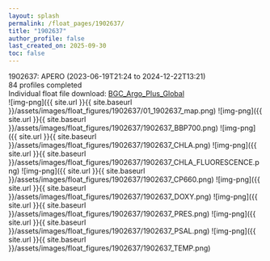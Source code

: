 ```yaml
---
layout: splash
permalink: /float_pages/1902637/
title: "1902637"
author_profile: false
last_created_on: 2025-09-30
toc: false
---
```

 
1902637: APERO (2023-06-19T21:24 to 2024-12-22T13:21)\
84 profiles completed\
Individual float file download: [BGC_Argo_Plus_Global](https://ftp.soest.hawaii.edu/bgc_argo_plus/Individual_Floats/outliers_removed/1902637_Sprof_processed.nc)\
![img-png]({{ site.url }}{{ site.baseurl }}/assets/images/float_figures/1902637/01_1902637_map.png)
![img-png]({{ site.url }}{{ site.baseurl }}/assets/images/float_figures/1902637/1902637_BBP700.png)
![img-png]({{ site.url }}{{ site.baseurl }}/assets/images/float_figures/1902637/1902637_CHLA.png)
![img-png]({{ site.url }}{{ site.baseurl }}/assets/images/float_figures/1902637/1902637_CHLA_FLUORESCENCE.png)
![img-png]({{ site.url }}{{ site.baseurl }}/assets/images/float_figures/1902637/1902637_CP660.png)
![img-png]({{ site.url }}{{ site.baseurl }}/assets/images/float_figures/1902637/1902637_DOXY.png)
![img-png]({{ site.url }}{{ site.baseurl }}/assets/images/float_figures/1902637/1902637_PRES.png)
![img-png]({{ site.url }}{{ site.baseurl }}/assets/images/float_figures/1902637/1902637_PSAL.png)
![img-png]({{ site.url }}{{ site.baseurl }}/assets/images/float_figures/1902637/1902637_TEMP.png)
